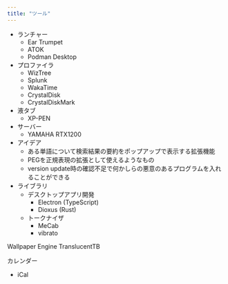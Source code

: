```yaml
---
title: "ツール"
---
```


- ランチャー
	- Ear Trumpet
	- ATOK
	- Podman Desktop
- プロファイラ
	- WizTree
	- Splunk
	- WakaTime
	- CrystalDisk
	- CrystalDiskMark
- 液タブ
	- XP-PEN
- サーバー
	- YAMAHA RTX1200
- アイデア
	- ある単語について検索結果の要約をポップアップで表示する拡張機能
	- PEGを正規表現の拡張として使えるようなもの
	- version update時の確認不足で何かしらの悪意のあるプログラムを入れることができる
- ライブラリ
	- デスクトップアプリ開発
		- Electron (TypeScript)
		- Dioxus (Rust)
	- トークナイザ
		- MeCab
		- vibrato

Wallpaper Engine
TranslucentTB

カレンダー
- iCal